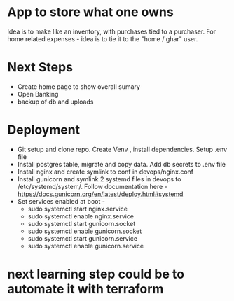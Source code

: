 # App to store what one owns

Idea is to make like an inventory, with purchases tied to a purchaser.
For home related expenses - idea is to tie it to the "home / ghar" user.

# Next Steps 
- Create home page to show overall sumary
- Open Banking
- backup of db and uploads
 
# Deployment
- Git setup and clone repo. Create Venv , install dependencies. Setup .env file
- Install postgres table, migrate and copy data. Add db secrets to .env file
- Install nginx and create symlink to conf in devops/nginx.conf
- Install gunicorn and symlink 2 systemd files in devops to /etc/systemd/system/. Follow documentation here - https://docs.gunicorn.org/en/latest/deploy.html#systemd
- Set services enabled at boot -
    - sudo systemctl start nginx.service 
    - sudo systemctl enable nginx.service
    - sudo systemctl start gunicorn.socket
    - sudo systemctl enable gunicorn.socket
    - sudo systemctl start gunicorn.service
    - sudo systemctl enable gunicorn.service

# next learning step could be to automate it with terraform
